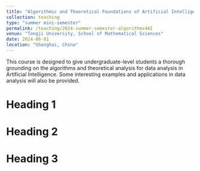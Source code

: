 ```yaml
---
title: "Algorithmic and Theoretical Foundations of Artificial Intelligence"
collection: teaching
type: "summer mini-semester"
permalink: /teaching/2024-summer-semester-algorithms4AI
venue: "Tongji University, School of Mathematical Sciences"
date: 2024-06-01
location: "Shanghai, China"
---
```


This course is designed to give undergraduate-level students a thorough grounding on the algorithms and theoretical analysis for data analysis in Artificial Intelligence. Some interesting examples and applications in data analysis will also be provided.

Heading 1
======

Heading 2
======

Heading 3
======
